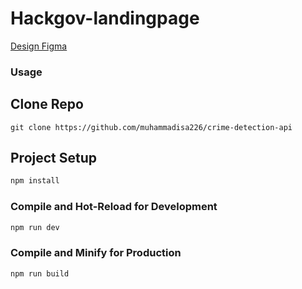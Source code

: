 # Hackgov-landingpage

[Design Figma](#)

### Usage

## Clone Repo
`git clone https://github.com/muhammadisa226/crime-detection-api`

## Project Setup

```sh
npm install
```

### Compile and Hot-Reload for Development

```sh
npm run dev
```

### Compile and Minify for Production

```sh
npm run build
```
